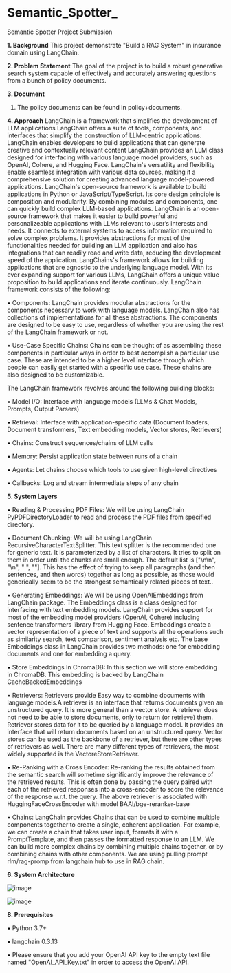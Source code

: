 # Semantic_Spotter_
Semantic Spotter Project Submission

**1. Background**
This project demonstrate "Build a RAG System" in insurance domain using LangChain.

**2. Problem Statement**
The goal of the project is to build a robust generative search system capable of effectively and accurately answering questions from a bunch of policy documents.

**3. Document**
1.	The policy documents can be found in policy+documents.
   
**4. Approach**
LangChain is a framework that simplifies the development of LLM applications LangChain offers a suite of tools, components, and interfaces that simplify the construction of LLM-centric applications. LangChain enables developers to build applications that can generate creative and contextually relevant content LangChain provides an LLM class designed for interfacing with various language model providers, such as OpenAI, Cohere, and Hugging Face.
LangChain's versatility and flexibility enable seamless integration with various data sources, making it a comprehensive solution for creating advanced language model-powered applications.
LangChain's open-source framework is available to build applications in Python or JavaScript/TypeScript. Its core design principle is composition and modularity. By combining modules and components, one can quickly build complex LLM-based applications. LangChain is an open-source framework that makes it easier to build powerful and personalizeable applications with LLMs relevant to user’s interests and needs. It connects to external systems to access information required to solve complex problems. It provides abstractions for most of the functionalities needed for building an LLM application and also has integrations that can readily read and write data, reducing the development speed of the application. LangChains's framework allows for building applications that are agnostic to the underlying language model. With its ever expanding support for various LLMs, LangChain offers a unique value proposition to build applications and iterate continuously.
LangChain framework consists of the following:

•	Components: LangChain provides modular abstractions for the components necessary to work with language models. LangChain also has collections of implementations for all these abstractions. The components are designed to be easy to use, regardless of whether you are using the rest of the LangChain framework or not.

•	Use-Case Specific Chains: Chains can be thought of as assembling these components in particular ways in order to best accomplish a particular use case. These are intended to be a higher level interface through which people can easily get started with a specific use case. These chains are also designed to be customizable.

The LangChain framework revolves around the following building blocks:

•	Model I/O: Interface with language models (LLMs & Chat Models, Prompts, Output Parsers)

•	Retrieval: Interface with application-specific data (Document loaders, Document transformers, Text embedding models, Vector stores, Retrievers)

•	Chains: Construct sequences/chains of LLM calls

•	Memory: Persist application state between runs of a chain

•	Agents: Let chains choose which tools to use given high-level directives

•	Callbacks: Log and stream intermediate steps of any chain

**5. System Layers**

•	Reading & Processing PDF Files: We will be using LangChain PyPDFDirectoryLoader to read and process the PDF files from specified directory.

•	Document Chunking: We will be using LangChain RecursiveCharacterTextSplitter. This text splitter is the recommended one for generic text. It is parameterized by a list of characters. It tries to split on them in order until the chunks are small enough. The default list is ["\n\n", "\n", " ", ""]. This has the effect of trying to keep all paragraphs (and then sentences, and then words) together as long as possible, as those would generically seem to be the strongest semantically related pieces of text..

•	Generating Embeddings: We will be using OpenAIEmbeddings from LangChain package. The Embeddings class is a class designed for interfacing with text embedding models. LangChain provides support for most of the embedding model providers (OpenAI, Cohere) including sentence transformers library from Hugging Face. Embeddings create a vector representation of a piece of text and supports all the operations such as similarity search, text comparison, sentiment analysis etc. The base Embeddings class in LangChain provides two methods: one for embedding documents and one for embedding a query.

•	Store Embeddings In ChromaDB: In this section we will store embedding in ChromaDB. This embedding is backed by LangChain CacheBackedEmbeddings

•	Retrievers: Retrievers provide Easy way to combine documents with language models.A retriever is an interface that returns documents given an unstructured query. It is more general than a vector store. A retriever does not need to be able to store documents, only to return (or retrieve) them. Retriever stores data for it to be queried by a language model. It provides an interface that will return documents based on an unstructured query. Vector stores can be used as the backbone of a retriever, but there are other types of retrievers as well. There are many different types of retrievers, the most widely supported is the VectoreStoreRetriever.

•	Re-Ranking with a Cross Encoder: Re-ranking the results obtained from the semantic search will sometime significantly improve the relevance of the retrieved results. This is often done by passing the query paired with each of the retrieved responses into a cross-encoder to score the relevance of the response w.r.t. the query. The above retriever is associated with HuggingFaceCrossEncoder with model BAAI/bge-reranker-base

•	Chains: LangChain provides Chains that can be used to combine multiple components together to create a single, coherent application. For example, we can create a chain that takes user input, formats it with a PromptTemplate, and then passes the formatted response to an LLM. We can build more complex chains by combining multiple chains together, or by combining chains with other components. We are using pulling prompt rlm/rag-promp from langchain hub to use in RAG chain.

**6. System Architecture**

   ![image](https://github.com/user-attachments/assets/b05b5a0d-6123-4dea-aea3-ddd2814e5878)
   
   ![image](https://github.com/user-attachments/assets/ece1e4ef-0a82-4b65-8e85-f9d3b98d2f02)

   
**8. Prerequisites**

•	Python 3.7+

•	langchain 0.3.13

•	Please ensure that you add your OpenAI API key to the empty text file named "OpenAI_API_Key.txt" in order to access the OpenAI API.
  

